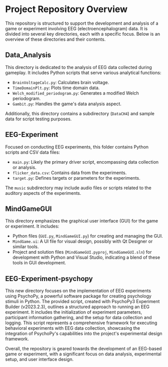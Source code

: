 # Project Repository Overview

This repository is structured to support the development and analysis of a game or experiment involving EEG (electroencephalogram) data. It is divided into several key directories, each with a specific focus. Below is an overview of these directories and their contents.

## Data_Analysis

This directory is dedicated to the analysis of EEG data collected during gameplay. It includes Python scripts that serve various analytical functions:

- `BrainVoltageCalc.py`: Calculates brain voltage.
- `TimeDomainPlt.py`: Plots time domain data.
- `Welch_modified_periodogram.py`: Generates a modified Welch periodogram.
- `Gambit.py`: Handles the game's data analysis aspect.

Additionally, this directory contains a subdirectory (`DataCH4`) and sample data for script testing purposes.

## EEG-Experiment

Focused on conducting EEG experiments, this folder contains Python scripts and CSV data files:

- `main.py`: Likely the primary driver script, encompassing data collection or analysis.
- `flicker_data.csv`: Contains data from the experiments.
- `target.py`: Defines targets or parameters for the experiments.

The `music` subdirectory may include audio files or scripts related to the auditory aspects of the experiments.

## MindGameGUI

This directory emphasizes the graphical user interface (GUI) for the game or experiment. It includes:

- Python files (`GUI.py`, `MindGameGUI.py`) for creating and managing the GUI.
- `MindGame.ui`: A UI file for visual design, possibly with Qt Designer or similar tools.
- Project and solution files (`MindGameGUI.pyproj`, `MindGameGUI.sln`) for development with Python and Visual Studio, indicating a blend of these tools in GUI development.

## EEG-Experiment-psychopy

This new directory focuses on the implementation of EEG experiments using PsychoPy, a powerful software package for creating psychology stimuli in Python. The provided script, created with PsychoPy3 Experiment Builder (v2023.2.3), outlines a structured approach to running an EEG experiment. It includes the initialization of experiment parameters, participant information gathering, and the setup for data collection and logging. This script represents a comprehensive framework for executing behavioral experiments with EEG data collection, showcasing the integration of PsychoPy's capabilities into the project's experimental design framework.

Overall, the repository is geared towards the development of an EEG-based game or experiment, with a significant focus on data analysis, experimental setup, and user interface design.
